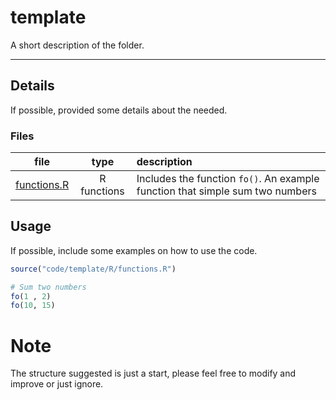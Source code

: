 # template

A short description of the folder.

*** 

## Details

If possible, provided some details about the needed.

### Files

| file | type | description |  
| :---: | :---: | :--- |  
| [functions.R](code/template/R) | R functions | Includes the function `fo()`. An example function that simple sum two numbers |  

## Usage

If possible, include some examples on how to use the code.

```r 
source("code/template/R/functions.R")

# Sum two numbers
fo(1 , 2)
fo(10, 15)

```

# Note

The structure suggested is just a start, please feel free to modify and improve or 
just ignore.
